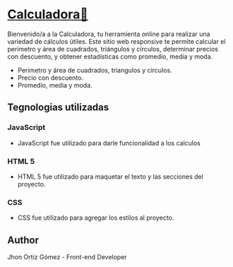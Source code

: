 
# [ Calculadora📱](https://jhonortizgomez.github.io/cursoPracticoJS/)


Bienvenido/a a la Calculadora, tu herramienta online para realizar una variedad de cálculos útiles. Este sitio web responsive te permite calcular el perímetro y área de cuadrados, triángulos y círculos, determinar precios con descuento, y obtener estadísticas como promedio, media y moda.



- Perimetro y área de cuadrados, triangulos y circulos.
- Precio con descuento.
- Promedio, media y moda.

## Tegnologias utilizadas

### JavaScript

- JavaScript fue utilizado para darle funcionalidad a los calculos

### HTML 5

- HTML 5 fue utilizado para maquetar el texto y las secciones del proyecto.

### CSS

- CSS fue utilizado para agregar los estilos al proyecto.

## Author

Jhon Ortiz Gómez - Front-end Developer
